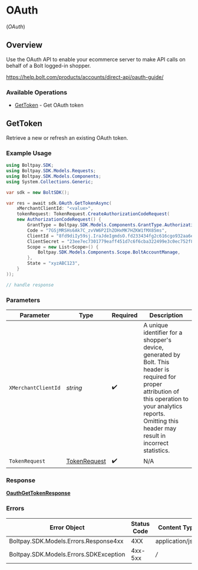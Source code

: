 # OAuth
(*OAuth*)

## Overview

Use the OAuth API to enable your ecommerce server to make API calls on behalf of a Bolt logged-in shopper.

<https://help.bolt.com/products/accounts/direct-api/oauth-guide/>
### Available Operations

* [GetToken](#gettoken) - Get OAuth token

## GetToken

Retrieve a new or refresh an existing OAuth token.

### Example Usage

```csharp
using Boltpay.SDK;
using Boltpay.SDK.Models.Requests;
using Boltpay.SDK.Models.Components;
using System.Collections.Generic;

var sdk = new BoltSDK();

var res = await sdk.OAuth.GetTokenAsync(
    xMerchantClientId: "<value>",
    tokenRequest: TokenRequest.CreateAuthorizationCodeRequest(
    new AuthorizationCodeRequest() {
        GrantType = Boltpay.SDK.Models.Components.GrantType.AuthorizationCode,
        Code = "7GSjMRSHs6Ak7C_zvVW6P2IhZOHxMK7HZKW1fMX85ms",
        ClientId = "8fd9diIy59sj.IraJdeIgmdsO.fd233434fg2c616cgo932aa6e1e4fc627a9385045gr395222a127gi93c595rg4",
        ClientSecret = "23ee7ec7301779eaff451d7c6f6cba322499e3c0ec752f800c72a8f99217e3a8",
        Scope = new List<Scope>() {
            Boltpay.SDK.Models.Components.Scope.BoltAccountManage,
        },
        State = "xyzABC123",
    }
));

// handle response
```

### Parameters

| Parameter                                                                                                                                                                                                           | Type                                                                                                                                                                                                                | Required                                                                                                                                                                                                            | Description                                                                                                                                                                                                         |
| ------------------------------------------------------------------------------------------------------------------------------------------------------------------------------------------------------------------- | ------------------------------------------------------------------------------------------------------------------------------------------------------------------------------------------------------------------- | ------------------------------------------------------------------------------------------------------------------------------------------------------------------------------------------------------------------- | ------------------------------------------------------------------------------------------------------------------------------------------------------------------------------------------------------------------- |
| `XMerchantClientId`                                                                                                                                                                                                 | *string*                                                                                                                                                                                                            | :heavy_check_mark:                                                                                                                                                                                                  | A unique identifier for a shopper's device, generated by Bolt. This header is required for proper attribution of this operation to your analytics reports. Omitting this header may result in incorrect statistics. |
| `TokenRequest`                                                                                                                                                                                                      | [TokenRequest](../../Models/Components/TokenRequest.md)                                                                                                                                                             | :heavy_check_mark:                                                                                                                                                                                                  | N/A                                                                                                                                                                                                                 |


### Response

**[OauthGetTokenResponse](../../Models/Requests/OauthGetTokenResponse.md)**
### Errors

| Error Object                           | Status Code                            | Content Type                           |
| -------------------------------------- | -------------------------------------- | -------------------------------------- |
| Boltpay.SDK.Models.Errors.Response4xx  | 4XX                                    | application/json                       |
| Boltpay.SDK.Models.Errors.SDKException | 4xx-5xx                                | */*                                    |
